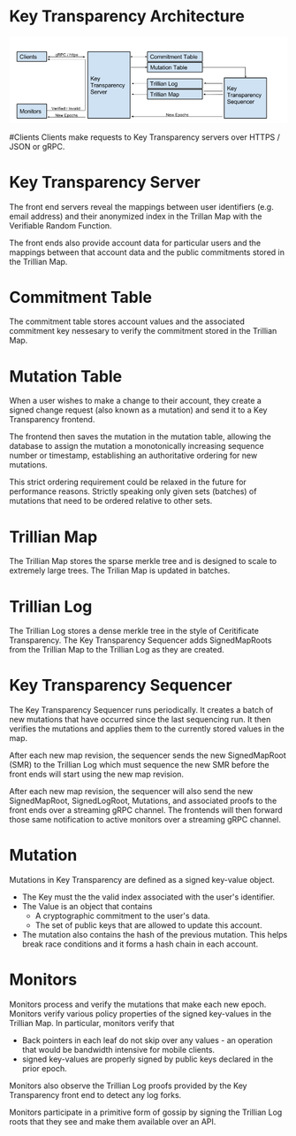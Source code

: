 # Key Transparency Architecture

![Architecture](images/architecture.png)

#Clients
Clients make requests to Key Transparency servers over HTTPS / JSON or gRPC.  

# Key Transparency Server
The front end servers reveal the mappings between user identifiers (e.g. email
address) and their anonymized index in the Trillan Map with the Verifiable
Random Function. 

The front ends also provide account data for particular users and the mappings
between that account data and the public commitments stored in the Trillian
Map.

# Commitment Table
The commitment table stores account values and the associated commitment key 
nessesary to verify the commitment stored in the Trillian Map. 

# Mutation Table
When a user wishes to make a change to their account, they create a signed change
request (also known as a mutation) and send it to a Key Transparency frontend.

The frontend then saves the mutation in the mutation table, allowing the database 
to assign the mutation a monotonically increasing sequence number or timestamp, 
establishing an authoritative ordering for new mutations.

This strict ordering requirement could be relaxed in the future for
performance reasons.  Strictly speaking only given sets (batches) of mutations
that need to be ordered relative to other sets.

# Trillian Map
The Trillian Map stores the sparse merkle tree and is designed to scale to
extremely large trees. The Trilian Map is updated in batches.

# Trillian Log
The Trillian Log stores a dense merkle tree in the style of Ceritificate 
Transparency.  The Key Transparency Sequencer adds SignedMapRoots from the
Trillian Map to the Trillian Log as they are created. 

# Key Transparency Sequencer
The Key Transparency Sequencer runs periodically.  It creates a batch of new 
mutations that have occurred since the last sequencing run. It then verifies 
the mutations and applies them to the currently stored values in the map.

After each new map revision, the sequencer sends the new SignedMapRoot (SMR) to
the Trillian Log which must sequence the new SMR before the front ends will
start using the new map revision. 

After each new map revision, the sequencer will also send the new SignedMapRoot,
SignedLogRoot, Mutations, and associated proofs to the front ends over a
streaming gRPC channel. The frontends will then forward those same notification
to active monitors over a streaming gRPC channel.

# Mutation
Mutations in Key Transparency are defined as a signed key-value object. 
- The Key must the the valid index associated with the user's identifier. 
- The Value is an object that contains 
   - A cryptographic commitment to the user's data.
   - The set of public keys that are allowed to update this account.
- The mutation also contains the hash of the previous mutation. This helps
  break race conditions and it forms a hash chain in each account.

# Monitors
Monitors process and verify the mutations that make each new epoch.
Monitors verify various policy properties of the signed key-values in the
Trillian Map.  In particular, monitors verify that 
- Back pointers in each leaf do not skip over any values - an operation that
  would be bandwidth intensive for mobile clients.  
- signed key-values are properly signed by public keys declared in the prior
  epoch. 

Monitors also observe the Trillian Log proofs provided by the Key Transparency 
front end to detect any log forks.  

Monitors participate in a primitive form of gossip by signing the Trillian Log
roots that they see and make them available over an API.




